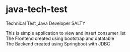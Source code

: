 # java-tech-test
Technical Test_Java Developer SALTY

This is simple application to view and insert consumer list\
The Frontend created using bootstrap and datatable\
The Backend created using Springboot with JDBC